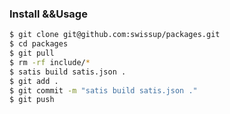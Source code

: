 ### Install &&Usage 

~~~bash
$ git clone git@github.com:swissup/packages.git
$ cd packages
$ git pull
$ rm -rf include/*
$ satis build satis.json .
$ git add . 
$ git commit -m "satis build satis.json ."
$ git push
~~~
